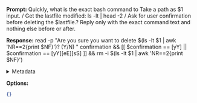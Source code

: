 **Prompt:**
Quickly, what is the exact bash command to Take a path as $1 input. /
Get the lastfile modified: ls -lt | head -2 /
Ask for user confirmation before deleting the $lastfile.?
Reply only with the exact command text and nothing else before or after.

**Response:**
read -p "Are you sure you want to delete $(ls -lt $1 | awk 'NR==2{print $NF}')? (Y/N) " confirmation && [[ $confirmation == [yY] || $confirmation == [yY][eE][sS] ]] && rm -i $(ls -lt $1 | awk 'NR==2{print $NF}')

<details><summary>Metadata</summary>

- Duration: 3031 ms
- Datetime: 2023-07-14T12:35:39.983516
- Model: gpt-3.5-turbo-0613

</details>

**Options:**
```json
{}
```

